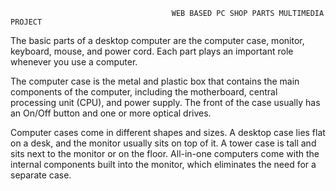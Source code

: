                                        WEB BASED PC SHOP PARTS MULTIMEDIA PROJECT

The basic parts of a desktop computer are the computer case, monitor, keyboard, mouse, and power cord. Each part plays an important role whenever you use a computer.

The computer case is the metal and plastic box that contains the main components of the computer, including the motherboard, central processing unit (CPU), and power supply. The front of the case usually has an On/Off button and one or more optical drives.

Computer cases come in different shapes and sizes. A desktop case lies flat on a desk, and the monitor usually sits on top of it. A tower case is tall and sits next to the monitor or on the floor. All-in-one computers come with the internal components built into the monitor, which eliminates the need for a separate case.